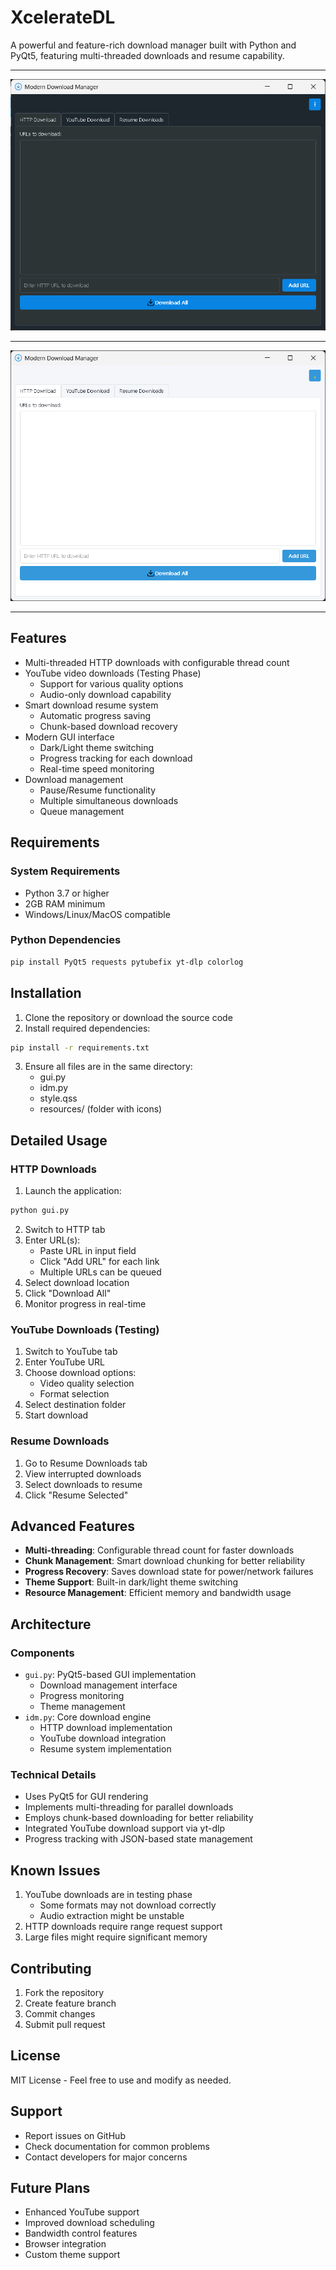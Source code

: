 # XcelerateDL

A powerful and feature-rich download manager built with Python and PyQt5, featuring multi-threaded downloads and resume capability.

---
![Dark Mode](https://github.com/Likhithsai2580/XcelerateDL/blob/main/imgs/home-dark.png?raw=true)

---
![Light Mode](https://github.com/Likhithsai2580/XcelerateDL/blob/main/imgs/home-light.png?raw=true)

---

## Features

- Multi-threaded HTTP downloads with configurable thread count
- YouTube video downloads (Testing Phase)
  - Support for various quality options
  - Audio-only download capability
- Smart download resume system
  - Automatic progress saving
  - Chunk-based download recovery
- Modern GUI interface
  - Dark/Light theme switching
  - Progress tracking for each download
  - Real-time speed monitoring
- Download management
  - Pause/Resume functionality
  - Multiple simultaneous downloads
  - Queue management

## Requirements

### System Requirements
- Python 3.7 or higher
- 2GB RAM minimum
- Windows/Linux/MacOS compatible

### Python Dependencies
```bash
pip install PyQt5 requests pytubefix yt-dlp colorlog
```

## Installation

1. Clone the repository or download the source code
2. Install required dependencies:
```bash
pip install -r requirements.txt
```
3. Ensure all files are in the same directory:
   - gui.py
   - idm.py
   - style.qss
   - resources/ (folder with icons)

## Detailed Usage

### HTTP Downloads
1. Launch the application:
```bash
python gui.py
```
2. Switch to HTTP tab
3. Enter URL(s):
   - Paste URL in input field
   - Click "Add URL" for each link
   - Multiple URLs can be queued
4. Select download location
5. Click "Download All"
6. Monitor progress in real-time

### YouTube Downloads (Testing)
1. Switch to YouTube tab
2. Enter YouTube URL
3. Choose download options:
   - Video quality selection
   - Format selection
4. Select destination folder
5. Start download

### Resume Downloads
1. Go to Resume Downloads tab
2. View interrupted downloads
3. Select downloads to resume
4. Click "Resume Selected"

## Advanced Features

- **Multi-threading**: Configurable thread count for faster downloads
- **Chunk Management**: Smart download chunking for better reliability
- **Progress Recovery**: Saves download state for power/network failures
- **Theme Support**: Built-in dark/light theme switching
- **Resource Management**: Efficient memory and bandwidth usage

## Architecture

### Components
- `gui.py`: PyQt5-based GUI implementation
  - Download management interface
  - Progress monitoring
  - Theme management
- `idm.py`: Core download engine
  - HTTP download implementation
  - YouTube download integration
  - Resume system implementation

### Technical Details
- Uses PyQt5 for GUI rendering
- Implements multi-threading for parallel downloads
- Employs chunk-based downloading for better reliability
- Integrated YouTube download support via yt-dlp
- Progress tracking with JSON-based state management

## Known Issues

1. YouTube downloads are in testing phase
   - Some formats may not download correctly
   - Audio extraction might be unstable
2. HTTP downloads require range request support
3. Large files might require significant memory

## Contributing

1. Fork the repository
2. Create feature branch
3. Commit changes
4. Submit pull request

## License

MIT License - Feel free to use and modify as needed.

## Support

- Report issues on GitHub
- Check documentation for common problems
- Contact developers for major concerns

## Future Plans

- Enhanced YouTube support
- Improved download scheduling
- Bandwidth control features
- Browser integration
- Custom theme support
